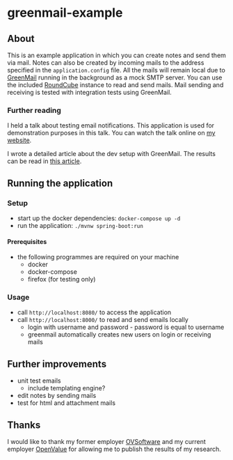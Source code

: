 # greenmail-example

## About

This is an example application in which you can create notes and send them via mail.
Notes can also be created by incoming mails to the address specified in the `application.config` file.
All the mails will remain local due to [GreenMail](https://greenmail-mail-test.github.io/greenmail/) running in the background as a mock SMTP server.
You can use the included [RoundCube](https://roundcube.net/) instance to read and send mails.
Mail sending and receiving is tested with integration tests using GreenMail.

### Further reading

I held a talk about testing email notifications.
This application is used for demonstration purposes in this talk.
You can watch the talk online on [my website](https://jensknipper.de/blog/openvalue-meetup-greenmail-talk/).

I wrote a detailed article about the dev setup with GreenMail.
The results can be read in [this article](https://jensknipper.de/blog/greenmail-mock-mail-server-dev-setup/).

## Running the application

### Setup

* start up the docker dependencies: `docker-compose up -d`
* run the application: `./mvnw spring-boot:run`

#### Prerequisites

* the following programmes are required on your machine
  * docker
  * docker-compose
  * firefox (for testing only)

### Usage

* call `http://localhost:8080/` to access the application
* call `http://localhost:8000/` to read and send emails locally
  * login with username and password - password is equal to username
  * greenmail automatically creates new users on login or receiving mails

## Further improvements

* unit test emails
  * include templating engine?
* edit notes by sending mails
* test for html and attachment mails

## Thanks

I would like to thank my former employer [OVSoftware](https://ovsoftware.de/) and my current employer [OpenValue](https://openvalue.de/) for allowing me to publish the results of my research.
